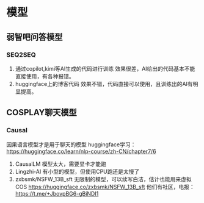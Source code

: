 # 模型
## 弱智吧问答模型
### SEQ2SEQ 
1. 通过copilot,kimi等AI生成的代码进行训练
效果很差，AI给出的代码基本不能直接使用，有各种报错。
2. huggingface上的博客代码
效果不错，代码直接可以使用，且训练出的AI有明显提高。

## COSPLAY聊天模型
### Causal
因果语言模型才是用于聊天的模型
huggingface学习：https://huggingface.co/learn/nlp-course/zh-CN/chapter7/6
1. CausalLM
模型太大，需要显卡才能跑
2. Lingzhi-AI
有小型的模型，但使用CPU跑还是太慢了
3. zxbsmk/NSFW_13B_sft
无限制的模型，可以续写白洁，估计也能用来虚拟COS
https://huggingface.co/zxbsmk/NSFW_13B_sft
他们有社区，电报：https://t.me/+JbovpBG6-gBiNDI1